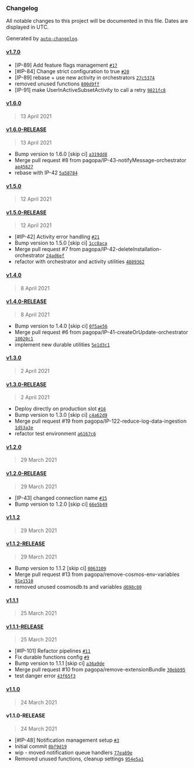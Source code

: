 ### Changelog

All notable changes to this project will be documented in this file. Dates are displayed in UTC.

Generated by [`auto-changelog`](https://github.com/CookPete/auto-changelog).

#### [v1.7.0](https://github.com/pagopa/io-functions-pushnotifications/compare/v1.6.0...v1.7.0)

- [IP-89] Add feature flags management [`#17`](https://github.com/pagopa/io-functions-pushnotifications/pull/17)
- [#IP-84] Change strict configuration to true [`#20`](https://github.com/pagopa/io-functions-pushnotifications/pull/20)
- [IP-89] rebase + use new activity in orchestrators [`27c5374`](https://github.com/pagopa/io-functions-pushnotifications/commit/27c5374f28e8ea4c87177d9eafef62d6c53c08f3)
- removed unused functions [`800d9ff`](https://github.com/pagopa/io-functions-pushnotifications/commit/800d9ff0e5fe781edf072f05cea80ca966f76823)
- [IP-91] make UserInActiveSubsetActivity to call a retry [`9821fc8`](https://github.com/pagopa/io-functions-pushnotifications/commit/9821fc85b903a565b3585b6de9b66a48a72c13a6)

#### [v1.6.0](https://github.com/pagopa/io-functions-pushnotifications/compare/v1.6.0-RELEASE...v1.6.0)

> 13 April 2021

#### [v1.6.0-RELEASE](https://github.com/pagopa/io-functions-pushnotifications/compare/v1.5.0...v1.6.0-RELEASE)

> 13 April 2021

- Bump version to 1.6.0 [skip ci] [`a319dd8`](https://github.com/pagopa/io-functions-pushnotifications/commit/a319dd8aac402561386be9ce518743830f61ae04)
- Merge pull request #8 from pagopa/IP-43-notifyMessage-orchestrator [`ae45627`](https://github.com/pagopa/io-functions-pushnotifications/commit/ae45627ca36210dde27ec7f77acd54a5cd2aa7e0)
- rebase with IP-42 [`5a58784`](https://github.com/pagopa/io-functions-pushnotifications/commit/5a587842697fd58352a19b0641aae768ab7c28b7)

#### [v1.5.0](https://github.com/pagopa/io-functions-pushnotifications/compare/v1.5.0-RELEASE...v1.5.0)

> 12 April 2021

#### [v1.5.0-RELEASE](https://github.com/pagopa/io-functions-pushnotifications/compare/v1.4.0...v1.5.0-RELEASE)

> 12 April 2021

- [#IP-42] Activity error handling [`#21`](https://github.com/pagopa/io-functions-pushnotifications/pull/21)
- Bump version to 1.5.0 [skip ci] [`1cc8aca`](https://github.com/pagopa/io-functions-pushnotifications/commit/1cc8aca4a05a2629033184125c3e0a759e48652b)
- Merge pull request #7 from pagopa/IP-42-deleteInstallation-orchestrator [`24ad6ef`](https://github.com/pagopa/io-functions-pushnotifications/commit/24ad6ef8584b2e6aed1cdab3af2edb7862d5350a)
- refactor with orchestrator and activity utilities [`4809362`](https://github.com/pagopa/io-functions-pushnotifications/commit/480936218c027c6eac0b1ff666cacd12333e21f3)

#### [v1.4.0](https://github.com/pagopa/io-functions-pushnotifications/compare/v1.4.0-RELEASE...v1.4.0)

> 8 April 2021

#### [v1.4.0-RELEASE](https://github.com/pagopa/io-functions-pushnotifications/compare/v1.3.0...v1.4.0-RELEASE)

> 8 April 2021

- Bump version to 1.4.0 [skip ci] [`0f5ae56`](https://github.com/pagopa/io-functions-pushnotifications/commit/0f5ae56ee74fb987fe388757191beeebe2ad3499)
- Merge pull request #6 from pagopa/IP-41-createOrUpdate-orchestrator [`18020c1`](https://github.com/pagopa/io-functions-pushnotifications/commit/18020c1f89aa9f266ec7f9ad5c6b17a388dc1d92)
- implement new durable utilities [`5e1d3c1`](https://github.com/pagopa/io-functions-pushnotifications/commit/5e1d3c14dfe26bb16976048ee0d232a365b22e08)

#### [v1.3.0](https://github.com/pagopa/io-functions-pushnotifications/compare/v1.3.0-RELEASE...v1.3.0)

> 2 April 2021

#### [v1.3.0-RELEASE](https://github.com/pagopa/io-functions-pushnotifications/compare/v1.2.0...v1.3.0-RELEASE)

> 2 April 2021

- Deploy directly on production slot [`#16`](https://github.com/pagopa/io-functions-pushnotifications/pull/16)
- Bump version to 1.3.0 [skip ci] [`c4a62d9`](https://github.com/pagopa/io-functions-pushnotifications/commit/c4a62d9c1910815aa2fceb80ab3c09035c0a76d4)
- Merge pull request #19 from pagopa/IP-122-reduce-log-data-ingestion [`1d53a3e`](https://github.com/pagopa/io-functions-pushnotifications/commit/1d53a3e517d449bc9952ce3e89fea380545d8dff)
- refactor test environment [`a6167c6`](https://github.com/pagopa/io-functions-pushnotifications/commit/a6167c6fbf0c27526e3ca4b0c62360a7557588d6)

#### [v1.2.0](https://github.com/pagopa/io-functions-pushnotifications/compare/v1.2.0-RELEASE...v1.2.0)

> 29 March 2021

#### [v1.2.0-RELEASE](https://github.com/pagopa/io-functions-pushnotifications/compare/v1.1.2...v1.2.0-RELEASE)

> 29 March 2021

- [IP-43] changed connection name [`#15`](https://github.com/pagopa/io-functions-pushnotifications/pull/15)
- Bump version to 1.2.0 [skip ci] [`66e5b49`](https://github.com/pagopa/io-functions-pushnotifications/commit/66e5b49818613a3db3a156e30e51a9eda88a64c9)

#### [v1.1.2](https://github.com/pagopa/io-functions-pushnotifications/compare/v1.1.2-RELEASE...v1.1.2)

> 29 March 2021

#### [v1.1.2-RELEASE](https://github.com/pagopa/io-functions-pushnotifications/compare/v1.1.1...v1.1.2-RELEASE)

> 29 March 2021

- Bump version to 1.1.2 [skip ci] [`0063109`](https://github.com/pagopa/io-functions-pushnotifications/commit/0063109c06f01ddcd76510a01dc6ec1ef4bf916e)
- Merge pull request #13 from pagopa/remove-cosmos-env-variables [`91e1510`](https://github.com/pagopa/io-functions-pushnotifications/commit/91e15107f3d79bc7f2a291511033fa7c1aa0752f)
- removed unused cosmosdb.ts and variables [`d698c80`](https://github.com/pagopa/io-functions-pushnotifications/commit/d698c80fc6df06b5eac61ec57aa7f8e3e766904e)

#### [v1.1.1](https://github.com/pagopa/io-functions-pushnotifications/compare/v1.1.1-RELEASE...v1.1.1)

> 25 March 2021

#### [v1.1.1-RELEASE](https://github.com/pagopa/io-functions-pushnotifications/compare/v1.1.0...v1.1.1-RELEASE)

> 25 March 2021

- [#IP-101] Refactor pipelines [`#11`](https://github.com/pagopa/io-functions-pushnotifications/pull/11)
- Fix durable functions config [`#9`](https://github.com/pagopa/io-functions-pushnotifications/pull/9)
- Bump version to 1.1.1 [skip ci] [`a36a9de`](https://github.com/pagopa/io-functions-pushnotifications/commit/a36a9de424324c1adf586c4447e6fa6d2ad62e5a)
- Merge pull request #10 from pagopa/remove-extensionBundle [`30ebb95`](https://github.com/pagopa/io-functions-pushnotifications/commit/30ebb954e17dc4c7a438fe12924dd999ba4fafa1)
- test danger error [`43f65f3`](https://github.com/pagopa/io-functions-pushnotifications/commit/43f65f3ba74cf2d17c183c841d66dc84d1a78800)

#### [v1.1.0](https://github.com/pagopa/io-functions-pushnotifications/compare/v1.1.0-RELEASE...v1.1.0)

> 24 March 2021

#### v1.1.0-RELEASE

> 24 March 2021

- [#IP-48] Notification management setup [`#3`](https://github.com/pagopa/io-functions-pushnotifications/pull/3)
- Initial commit [`0bf9d19`](https://github.com/pagopa/io-functions-pushnotifications/commit/0bf9d193995db23f947daa5218707679b8ec528a)
- wip - moved notification queue handlers [`77ea69e`](https://github.com/pagopa/io-functions-pushnotifications/commit/77ea69e20c00ba6e3fd7e63766f5b44cc2e4dbf2)
- Removed unused functions, cleanup settings [`954e5a1`](https://github.com/pagopa/io-functions-pushnotifications/commit/954e5a1127956176fc99e8846d78fca19184107e)
